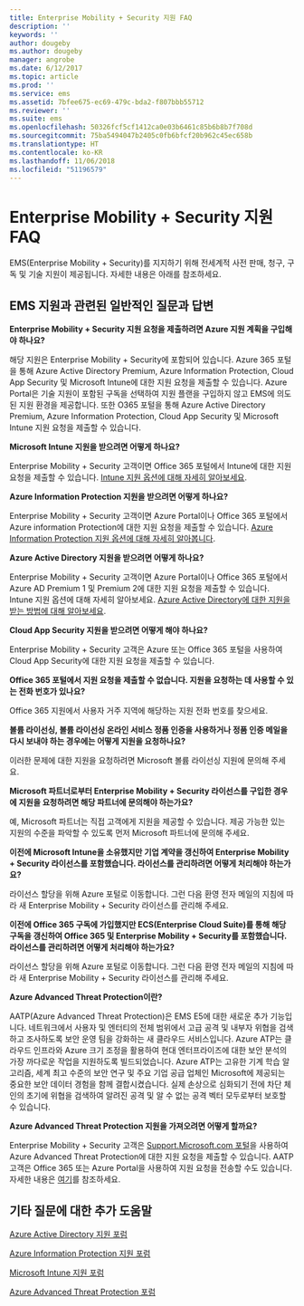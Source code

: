 ```yaml
---
title: Enterprise Mobility + Security 지원 FAQ
description: ''
keywords: ''
author: dougeby
ms.author: dougeby
manager: angrobe
ms.date: 6/12/2017
ms.topic: article
ms.prod: ''
ms.service: ems
ms.assetid: 7bfee675-ec69-479c-bda2-f807bbb55712
ms.reviewer: ''
ms.suite: ems
ms.openlocfilehash: 50326fcf5cf1412ca0e03b6461c85b6b8b7f708d
ms.sourcegitcommit: 75ba5494047b2405c0fb6bfcf20b962c45ec658b
ms.translationtype: HT
ms.contentlocale: ko-KR
ms.lasthandoff: 11/06/2018
ms.locfileid: "51196579"
---
```

# <a name="enterprise-mobility--security-support-faqs"></a>Enterprise Mobility + Security 지원 FAQ
EMS(Enterprise Mobility + Security)를 지지하기 위해 전세계적 사전 판매, 청구, 구독 및 기술 지원이 제공됩니다.  자세한 내용은 아래를 참조하세요.

## <a name="answers-to-common-ems-support-questions"></a>EMS 지원과 관련된 일반적인 질문과 답변

**Enterprise Mobility + Security 지원 요청을 제출하려면 Azure 지원 계획을 구입해야 하나요?**

해당 지원은 Enterprise Mobility + Security에 포함되어 있습니다. Azure 365 포털을 통해 Azure Active Directory Premium, Azure Information Protection, Cloud App Security 및 Microsoft Intune에 대한 지원 요청을 제출할 수 있습니다. Azure Portal은 기술 지원이 포함된 구독을 선택하여 지원 플랜을 구입하지 않고 EMS에 의도된 지원 환경을 제공합니다. 또한 O365 포털을 통해 Azure Active Directory Premium, Azure Information Protection, Cloud App Security 및 Microsoft Intune 지원 요청을 제출할 수 있습니다.

**Microsoft Intune 지원을 받으려면 어떻게 하나요?**

Enterprise Mobility + Security 고객이면 Office 365 포털에서 Intune에 대한 지원 요청을 제출할 수 있습니다. [Intune 지원 옵션에 대해 자세히 알아보세요](https://docs.microsoft.com/intune/get-support).

**Azure Information Protection 지원을 받으려면 어떻게 하나요?**

Enterprise Mobility + Security 고객이면 Azure Portal이나 Office 365 포털에서 Azure information Protection에 대한 지원 요청을 제출할 수 있습니다. [Azure Information Protection 지원 옵션에 대해 자세히 알아봅니다](https://docs.microsoft.com/information-protection/get-started/information-support#to-contact-microsoft-support).

**Azure Active Directory 지원을 받으려면 어떻게 하나요?**

Enterprise Mobility + Security 고객이면 Azure Portal이나 Office 365 포털에서 Azure AD Premium 1 및 Premium 2에 대한 지원 요청을 제출할 수 있습니다. Intune 지원 옵션에 대해 자세히 알아보세요. [Azure Active Directory에 대한 지원을 받는 방법에 대해 알아보세요](https://docs.microsoft.com/azure/active-directory/active-directory-troubleshooting-support-howto).

**Cloud App Security 지원을 받으려면 어떻게 해야 하나요?**

Enterprise Mobility + Security 고객은 Azure 또는 Office 365 포털을 사용하여 Cloud App Security에 대한 지원 요청을 제출할 수 있습니다. 

**Office 365 포털에서 지원 요청을 제출할 수 없습니다. 지원을 요청하는 데 사용할 수 있는 전화 번호가 있나요?**

Office 365 지원에서 사용자 거주 지역에 해당하는 지원 전화 번호를 찾으세요.

**볼륨 라이선싱, 볼륨 라이선싱 온라인 서비스 정품 인증을 사용하거나 정품 인증 메일을 다시 보내야 하는 경우에는 어떻게 지원을 요청하나요?**

이러한 문제에 대한 지원을 요청하려면 Microsoft 볼륨 라이선싱 지원에 문의해 주세요.

 **Microsoft 파트너로부터 Enterprise Mobility + Security 라이선스를 구입한 경우에 지원을 요청하려면 해당 파트너에 문의해야 하는가요?**

예, Microsoft 파트너는 직접 고객에게 지원을 제공할 수 있습니다. 제공 가능한 있는 지원의 수준을 파악할 수 있도록 먼저 Microsoft 파트너에 문의해 주세요.

**이전에 Microsoft Intune을 소유했지만 기업 계약을 갱신하여 Enterprise Mobility + Security 라이선스를 포함했습니다. 라이선스를 관리하려면 어떻게 처리해야 하는가요?**

라이선스 할당을 위해 Azure 포털로 이동합니다. 그런 다음 환영 전자 메일의 지침에 따라 새 Enterprise Mobility + Security 라이선스를 관리해 주세요.

**이전에 Office 365 구독에 가입했지만 ECS(Enterprise Cloud Suite)를 통해 해당 구독을 갱신하여 Office 365 및 Enterprise Mobility + Security를 포함했습니다. 라이선스를 관리하려면 어떻게 처리해야 하는가요?**

라이선스 할당을 위해 Azure 포털로 이동합니다. 그런 다음 환영 전자 메일의 지침에 따라 새 Enterprise Mobility + Security 라이선스를 관리해 주세요.

**Azure Advanced Threat Protection이란?**

AATP(Azure Advanced Threat Protection)은 EMS E5에 대한 새로운 추가 기능입니다. 네트워크에서 사용자 및 엔터티의 전체 범위에서 고급 공격 및 내부자 위협을 검색하고 조사하도록 보안 운영 팀을 강화하는 새 클라우드 서비스입니다. Azure ATP는 클라우드 인프라와 Azure 크기 조정을 활용하여 현대 엔터프라이즈에 대한 보안 분석의 가장 까다로운 작업을 지원하도록 빌드되었습니다. Azure ATP는 고유한 기계 학습 알고리즘, 세계 최고 수준의 보안 연구 및 주요 기업 공급 업체인 Microsoft에 제공되는 중요한 보안 데이터 경험을 함께 결합시켰습니다. 실제 손상으로 심화되기 전에 차단 체인의 초기에 위협을 검색하여 알려진 공격 및 알 수 없는 공격 벡터 모두로부터 보호할 수 있습니다.

**Azure Advanced Threat Protection 지원을 가져오려면 어떻게 할까요?**

Enterprise Mobility + Security 고객은 [Support.Microsoft.com 포털](htpps://support.microsoft.com)을 사용하여 Azure Advanced Threat Protection에 대한 지원 요청을 제출할 수 있습니다. AATP 고객은 Office 365 또는 Azure Portal을 사용하여 지원 요청을 전송할 수도 있습니다.  자세한 내용은 [여기](https://techcommunity.microsoft.com/t5/Azure-Advanced-Threat-Protection/bd-p/AzureAdvancedThreatProtection)를 참조하세요.

## <a name="additional-help-for-other-questions"></a>기타 질문에 대한 추가 도움말
[Azure Active Directory 지원 포럼](https://social.msdn.microsoft.com/forums/home?forum=windowsazuread)

[Azure Information Protection 지원 포럼](http://www.yammer.com/AskIPTeam)

[Microsoft Intune 지원 포럼](https://social.technet.microsoft.com/forums/windows/home?category=microsoftintune)

[Azure Advanced Threat Protection 포럼](https://techcommunity.microsoft.com/t5/Azure-Advanced-Threat-Protection/bd-p/AzureAdvancedThreatProtection)
